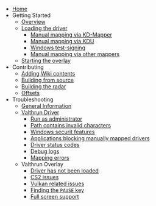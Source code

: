 - [Home](README.md)
- Getting Started
  - [Overview](010_getting-started/010_overview.md)
  - [Loading the driver](010_getting-started/020_driver.md)
    - [Manual mapping via KD-Mapper](010_getting-started/010_mapping-method/010_kdmapper.md)
    - [Manual mapping via KDU](010_getting-started/010_mapping-method/020_kdu.md)
    - [Windows test-signing](010_getting-started/010_mapping-method/030_test-signing.md)
    - [Manual mapping via other mappers](010_getting-started/010_mapping-method/040_other-mappers.md)
  - [Starting the overlay](010_getting-started/030_controller.md)
- Contributing
  - [Adding Wiki contents](020_contributing/wiki.md)
  - [Building from source](020_contributing/build.md)
  - [Building the radar](020_contributing/radar.md)
  - [Offsets](020_contributing/offsets.md)
- Troubleshooting
  - [General Information](030_troubleshooting/readme.md)
  - [Valthrun Driver](030_troubleshooting/kernel/000_readme.md)
    - [Run as administrator](030_troubleshooting/kernel/010_run_as_administrator.md)
    - [Path contains invalid characters](030_troubleshooting/kernel/020_path_invalid_characters.md)
    - [Windows securit features](030_troubleshooting/kernel/030_windows_security_features.md)
    - [Applications blocking manually mapped drivers](030_troubleshooting/kernel/031_driver_blocking_applications.md)
    - [Driver status codes](030_troubleshooting/kernel/040_driver_status_codes.md)
    - [Debug logs](030_troubleshooting/kernel/041_driver_debug_logs.md)
    - [Mapping errors](030_troubleshooting/kernel/050_driver_mapper_errors.md)
  - Valthrun Overlay
    - [Driver has not been loaded](030_troubleshooting/overlay/020_driver_has_not_been_loaded.md)
    - [CS2 issues](030_troubleshooting/overlay/030_cs2.md)
    - [Vulkan related issues](030_troubleshooting/overlay/040_amd_opengl.md)
    - [Finding the `PAUSE` key](030_troubleshooting/overlay/050_pause_key.md)
    - [Full screen support](030_troubleshooting/overlay/060_full_screen.md)